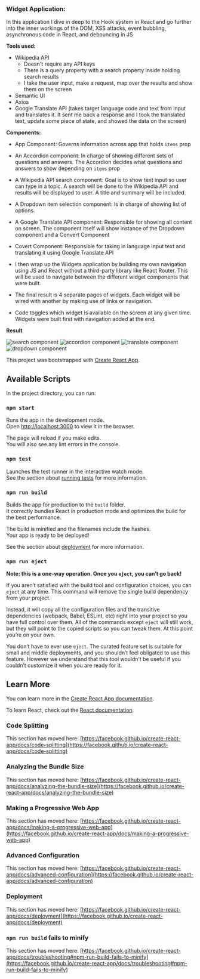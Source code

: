 ### Widget Application: 
In this application I dive in deep to the Hook system in React and go further into the inner workings of the DOM, XSS attacks, event bubbling, asynchronous code in React, and debouncing in JS

**Tools used:**

- Wikipedia API 
    - Doesn't require any API keys
    - There is a query property with a search property inside holding search results
    - I take the user input, make a request, map over the results and show them on the screen
- Semantic UI
- Axios
- Google Translate API (takes target language code and text from input and translates it. It sent me back a response and I took the translated text, update some piece of state, and showed the data on the screen)

**Components:**

- App Component: Governs information across app that holds `items` prop
- An Accordion component: In charge of showing different sets of questions and answers. The Accordion decides what questions and answers to show depending on `items` prop
- A Wikipedia API search component: Goal is to show text input so user can type in a topic. A search will be done to the Wikipedia API and results will be displayed to user. A title and summary will be included.
- A Dropdown item selection component: Is in charge of showing list of options. 
- A Google Translate API component: Responsible for showing all content on screen. The component itself will show instance of the Dropdown component and a Convert Component
- Covert Component: Responsible for taking in language input text and translating it using Google Translate API

- I then wrap up the Widgets application by building my own navigation using JS and React without a third-party library like React Router. This will be used to navigate between the different widget components that were built.
- The final result is 4 separate pages of widgets. Each widget will be wired with another by making use of links or navigation.
- Code toggles which widget is available on the screen at any given time. Widgets were built first with navigation added at the end.

**Result**

![search component]('../../src/assets/search.png)
![accordion component]('./../src/assets/accordion.png)
![translate component]('./../src/assets/translate.png)
![dropdown component]('./../src/assets/dropdown.png)


This project was bootstrapped with [Create React App](https://github.com/facebook/create-react-app).

## Available Scripts

In the project directory, you can run:

### `npm start`

Runs the app in the development mode.\
Open [http://localhost:3000](http://localhost:3000) to view it in the browser.

The page will reload if you make edits.\
You will also see any lint errors in the console.

### `npm test`

Launches the test runner in the interactive watch mode.\
See the section about [running tests](https://facebook.github.io/create-react-app/docs/running-tests) for more information.

### `npm run build`

Builds the app for production to the `build` folder.\
It correctly bundles React in production mode and optimizes the build for the best performance.

The build is minified and the filenames include the hashes.\
Your app is ready to be deployed!

See the section about [deployment](https://facebook.github.io/create-react-app/docs/deployment) for more information.

### `npm run eject`

**Note: this is a one-way operation. Once you `eject`, you can’t go back!**

If you aren’t satisfied with the build tool and configuration choices, you can `eject` at any time. This command will remove the single build dependency from your project.

Instead, it will copy all the configuration files and the transitive dependencies (webpack, Babel, ESLint, etc) right into your project so you have full control over them. All of the commands except `eject` will still work, but they will point to the copied scripts so you can tweak them. At this point you’re on your own.

You don’t have to ever use `eject`. The curated feature set is suitable for small and middle deployments, and you shouldn’t feel obligated to use this feature. However we understand that this tool wouldn’t be useful if you couldn’t customize it when you are ready for it.

## Learn More

You can learn more in the [Create React App documentation](https://facebook.github.io/create-react-app/docs/getting-started).

To learn React, check out the [React documentation](https://reactjs.org/).

### Code Splitting

This section has moved here: [https://facebook.github.io/create-react-app/docs/code-splitting](https://facebook.github.io/create-react-app/docs/code-splitting)

### Analyzing the Bundle Size

This section has moved here: [https://facebook.github.io/create-react-app/docs/analyzing-the-bundle-size](https://facebook.github.io/create-react-app/docs/analyzing-the-bundle-size)

### Making a Progressive Web App

This section has moved here: [https://facebook.github.io/create-react-app/docs/making-a-progressive-web-app](https://facebook.github.io/create-react-app/docs/making-a-progressive-web-app)

### Advanced Configuration

This section has moved here: [https://facebook.github.io/create-react-app/docs/advanced-configuration](https://facebook.github.io/create-react-app/docs/advanced-configuration)

### Deployment

This section has moved here: [https://facebook.github.io/create-react-app/docs/deployment](https://facebook.github.io/create-react-app/docs/deployment)

### `npm run build` fails to minify

This section has moved here: [https://facebook.github.io/create-react-app/docs/troubleshooting#npm-run-build-fails-to-minify](https://facebook.github.io/create-react-app/docs/troubleshooting#npm-run-build-fails-to-minify)
